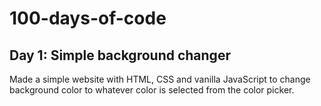# 100-days-of-code

## Day 1: Simple background changer

Made  a simple website with HTML, CSS and vanilla JavaScript to change background color to whatever color is selected from the color picker.
